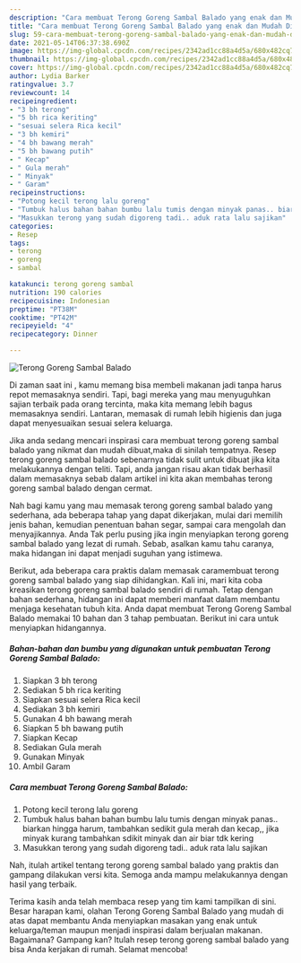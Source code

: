 ```yaml
---
description: "Cara membuat Terong Goreng Sambal Balado yang enak dan Mudah Dibuat"
title: "Cara membuat Terong Goreng Sambal Balado yang enak dan Mudah Dibuat"
slug: 59-cara-membuat-terong-goreng-sambal-balado-yang-enak-dan-mudah-dibuat
date: 2021-05-14T06:37:38.690Z
image: https://img-global.cpcdn.com/recipes/2342ad1cc88a4d5a/680x482cq70/terong-goreng-sambal-balado-foto-resep-utama.jpg
thumbnail: https://img-global.cpcdn.com/recipes/2342ad1cc88a4d5a/680x482cq70/terong-goreng-sambal-balado-foto-resep-utama.jpg
cover: https://img-global.cpcdn.com/recipes/2342ad1cc88a4d5a/680x482cq70/terong-goreng-sambal-balado-foto-resep-utama.jpg
author: Lydia Barker
ratingvalue: 3.7
reviewcount: 14
recipeingredient:
- "3 bh terong"
- "5 bh rica keriting"
- "sesuai selera Rica kecil"
- "3 bh kemiri"
- "4 bh bawang merah"
- "5 bh bawang putih"
- " Kecap"
- " Gula merah"
- " Minyak"
- " Garam"
recipeinstructions:
- "Potong kecil terong lalu goreng"
- "Tumbuk halus bahan bahan bumbu lalu tumis dengan minyak panas.. biarkan hingga harum, tambahkan sedikit gula merah dan kecap,, jika minyak kurang tambahkan sdikit minyak dan air biar tdk kering"
- "Masukkan terong yang sudah digoreng tadi.. aduk rata lalu sajikan"
categories:
- Resep
tags:
- terong
- goreng
- sambal

katakunci: terong goreng sambal 
nutrition: 190 calories
recipecuisine: Indonesian
preptime: "PT38M"
cooktime: "PT42M"
recipeyield: "4"
recipecategory: Dinner

---
```



![Terong Goreng Sambal Balado](https://img-global.cpcdn.com/recipes/2342ad1cc88a4d5a/680x482cq70/terong-goreng-sambal-balado-foto-resep-utama.jpg)

Di zaman  saat ini , kamu memang bisa membeli makanan jadi tanpa harus repot memasaknya sendiri. Tapi, bagi mereka yang mau menyuguhkan sajian terbaik pada orang tercinta, maka kita memang lebih bagus memasaknya sendiri. Lantaran, memasak di rumah lebih higienis dan juga dapat menyesuaikan sesuai selera keluarga.

Jika anda sedang mencari inspirasi cara membuat terong goreng sambal balado yang nikmat dan mudah dibuat,maka di sinilah tempatnya. Resep terong goreng sambal balado  sebenarnya tidak sulit untuk dibuat jika kita melakukannya dengan teliti. Tapi, anda jangan risau akan tidak berhasil dalam memasaknya 
sebab dalam artikel ini kita akan membahas terong goreng sambal balado dengan cermat.  



Nah bagi kamu yang mau memasak terong goreng sambal balado yang sederhana, ada beberapa tahap yang dapat dikerjakan, mulai dari memilih jenis bahan, kemudian penentuan bahan segar, sampai cara mengolah dan menyajikannya. Anda Tak perlu pusing jika ingin menyiapkan terong goreng sambal balado yang lezat di rumah. Sebab, asalkan kamu  tahu caranya, maka hidangan ini dapat menjadi suguhan yang istimewa.

Berikut, ada beberapa cara praktis  dalam memasak caramembuat terong goreng sambal balado yang siap dihidangkan. Kali ini, mari kita coba kreasikan terong goreng sambal balado sendiri di rumah. Tetap dengan bahan sederhana, hidangan ini dapat memberi manfaat dalam membantu menjaga kesehatan tubuh kita. Anda dapat membuat Terong Goreng Sambal Balado memakai 10 bahan dan 3 tahap pembuatan. Berikut ini cara untuk menyiapkan hidangannya.

<!--inarticleads1-->

##### Bahan-bahan dan bumbu yang digunakan untuk pembuatan Terong Goreng Sambal Balado:

1. Siapkan 3 bh terong
1. Sediakan 5 bh rica keriting
1. Siapkan sesuai selera Rica kecil
1. Sediakan 3 bh kemiri
1. Gunakan 4 bh bawang merah
1. Siapkan 5 bh bawang putih
1. Siapkan  Kecap
1. Sediakan  Gula merah
1. Gunakan  Minyak
1. Ambil  Garam




<!--inarticleads2-->

##### Cara membuat Terong Goreng Sambal Balado:

1. Potong kecil terong lalu goreng
1. Tumbuk halus bahan bahan bumbu lalu tumis dengan minyak panas.. biarkan hingga harum, tambahkan sedikit gula merah dan kecap,, jika minyak kurang tambahkan sdikit minyak dan air biar tdk kering
1. Masukkan terong yang sudah digoreng tadi.. aduk rata lalu sajikan




Nah, itulah artikel tentang  terong goreng sambal balado  yang praktis dan gampang dilakukan versi kita. Semoga anda mampu melakukannya dengan hasil yang terbaik. 

Terima kasih anda telah membaca resep yang tim kami tampilkan di sini. Besar harapan kami, olahan  Terong Goreng Sambal Balado yang mudah di atas dapat membantu Anda menyiapkan masakan yang enak untuk keluarga/teman maupun menjadi inspirasi dalam berjualan makanan. Bagaimana? Gampang kan? Itulah resep terong goreng sambal balado yang bisa Anda kerjakan di rumah. Selamat mencoba!

